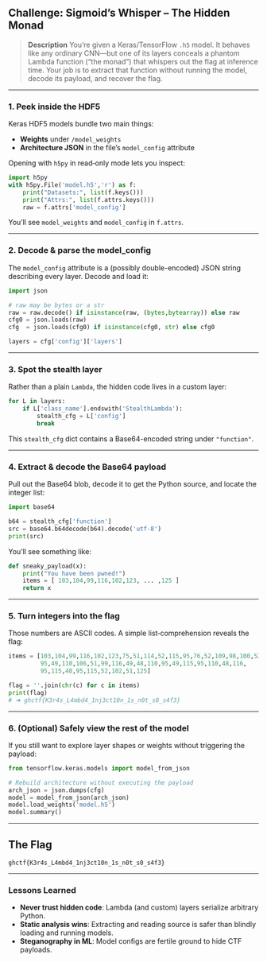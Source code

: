 ## Challenge: Sigmoid’s Whisper – The Hidden Monad

> **Description**
> You’re given a Keras/TensorFlow `.h5` model. It behaves like any ordinary CNN—but one of its layers conceals a phantom Lambda function (“the monad”) that whispers out the flag at inference time. Your job is to extract that function without running the model, decode its payload, and recover the flag.

---

### 1. Peek inside the HDF5

Keras HDF5 models bundle two main things:

* **Weights** under `/model_weights`
* **Architecture JSON** in the file’s `model_config` attribute

Opening with `h5py` in read‐only mode lets you inspect:

```python
import h5py
with h5py.File('model.h5','r') as f:
    print("Datasets:", list(f.keys()))
    print("Attrs:", list(f.attrs.keys()))
    raw = f.attrs['model_config']
```

You’ll see `model_weights` and `model_config` in `f.attrs`.

---

### 2. Decode & parse the model\_config

The `model_config` attribute is a (possibly double-encoded) JSON string describing every layer. Decode and load it:

```python
import json

# raw may be bytes or a str
raw = raw.decode() if isinstance(raw, (bytes,bytearray)) else raw
cfg0 = json.loads(raw)
cfg  = json.loads(cfg0) if isinstance(cfg0, str) else cfg0

layers = cfg['config']['layers']
```

---

### 3. Spot the stealth layer

Rather than a plain `Lambda`, the hidden code lives in a custom layer:

```python
for L in layers:
    if L['class_name'].endswith('StealthLambda'):
        stealth_cfg = L['config']
        break
```

This `stealth_cfg` dict contains a Base64-encoded string under `"function"`.

---

### 4. Extract & decode the Base64 payload

Pull out the Base64 blob, decode it to get the Python source, and locate the integer list:

```python
import base64

b64 = stealth_cfg['function']
src = base64.b64decode(b64).decode('utf-8')
print(src)
```

You’ll see something like:

```python
def sneaky_payload(x):
    print("You have been pwned!")
    items = [ 103,104,99,116,102,123, ... ,125 ]
    return x
```

---

### 5. Turn integers into the flag

Those numbers are ASCII codes. A simple list‐comprehension reveals the flag:

```python
items = [103,104,99,116,102,123,75,51,114,52,115,95,76,52,109,98,100,52,
         95,49,110,106,51,99,116,49,48,110,95,49,115,95,110,48,116,
         95,115,48,95,115,52,102,51,125]

flag = ''.join(chr(c) for c in items)
print(flag)
# ➜ ghctf{K3r4s_L4mbd4_1nj3ct10n_1s_n0t_s0_s4f3}
```

---

### 6. (Optional) Safely view the rest of the model

If you still want to explore layer shapes or weights without triggering the payload:

```python
from tensorflow.keras.models import model_from_json

# Rebuild architecture without executing the payload
arch_json = json.dumps(cfg)
model = model_from_json(arch_json)
model.load_weights('model.h5')
model.summary()
```

---

## The Flag

```
ghctf{K3r4s_L4mbd4_1nj3ct10n_1s_n0t_s0_s4f3}
```

---

### Lessons Learned

* **Never trust hidden code**: Lambda (and custom) layers serialize arbitrary Python.
* **Static analysis wins**: Extracting and reading source is safer than blindly loading and running models.
* **Steganography in ML**: Model configs are fertile ground to hide CTF payloads.